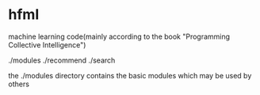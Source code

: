 hfml
====

machine learning code(mainly according to the book  "Programming Collective Intelligence")

./modules
./recommend
./search

the ./modules directory contains the basic modules which may be used by others